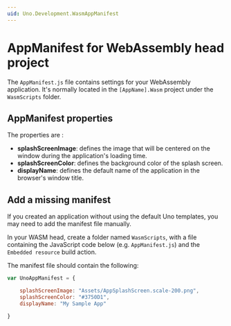 ```yaml
---
uid: Uno.Development.WasmAppManifest
---
```


# AppManifest for WebAssembly head project

The `AppManifest.js` file contains settings for your WebAssembly application. It's normally located in the `[AppName].Wasm` project under the `WasmScripts` folder.

## AppManifest properties

The properties are :
* **splashScreenImage**: defines the image that will be centered on the window during the application's loading time.
* **splashScreenColor**: defines the background color of the splash screen.
* **displayName**: defines the default name of the application in the browser's window title.

## Add a missing manifest

If you created an application without using the default Uno templates, you may need to add the manifest file manually.

In your WASM head, create a folder named `WasmScripts`, with a file containing the JavaScript code below
(e.g. `AppManifest.js`) and the `Embedded resource` build action.

The manifest file should contain the following:

```javascript
var UnoAppManifest = {

    splashScreenImage: "Assets/AppSplashScreen.scale-200.png",
    splashScreenColor: "#3750D1",
    displayName: "My Sample App"

}
```
